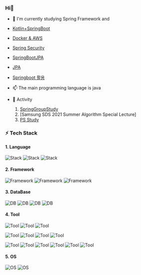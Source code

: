 ### Hi👋
 - 🌱 I'm currently studying Spring Framework and 
  - [Kotlin+SpringBoot](https://github.com/hwangyoungjin/Kotlin_Spring)
  - [Docker & AWS](https://github.com/hwangyoungjin/AWS-Docker)
  - [Spring Security](https://github.com/hwangyoungjin/SpringSecurity)
  - [SpringBootJPA](https://github.com/hwangyoungjin/SpringDataJPA)
  - [JPA](https://github.com/hwangyoungjin/springbootJPA)
  - [Springboot 활용](https://github.com/hwangyoungjin/Spring-Web-MVC) 

 - 📫 The main programming language is java
 
 - 👯 Activity
   1. [SpringGroupStudy](https://github.com/hwangyoungjin/SpringGroupStudy)
   2. [Samsung SDS 2021 Summer Algorithm Special Lecture]
   3. [PS Study](https://github.com/PPSolving)
   
### ⚡ Tech Stack

#### 1. Language
![Stack](https://img.shields.io/badge/C-A8B9CC?style=flat-square&logo=C&logoColor=white)
![Stack](https://img.shields.io/badge/Java-007396?style=flat-square&logo=Java&logoColor=white)
![Stack](https://img.shields.io/badge/Python-3766AB?style=flat-square&logo=Python&logoColor=white)

#### 2. Framework
![Framework](https://img.shields.io/badge/Bootstrap-7952B3?style=flat-square&logo=Bootstrap&logoColor=white)
![Framework](https://img.shields.io/badge/Spring-6DB33F?style=flat-square&logo=Spring&logoColor=white)
![Framework](https://img.shields.io/badge/Android-3DDC84?style=flat-square&logo=Android&logoColor=white)

#### 3. DataBase
![DB](https://img.shields.io/badge/MySQL-4479A1?style=flat-square&logo=MySql&logoColor=white)
![DB](https://img.shields.io/badge/PostgreSQL-336791?style=flat-square&logo=PostgreSQL&logoColor=white)
![DB](https://img.shields.io/badge/Redis-DC382D?style=flat-square&logo=Redis&logoColor=white)
![DB](https://img.shields.io/badge/MariaDB-003545?style=flat-square&logo=MariaDB&logoColor=white)

#### 4. Tool
![Tool](https://img.shields.io/badge/Trello-0079BF?style=flat-square&logo=trello&logoColor=white)
![Tool](https://img.shields.io/badge/Slack-4A154B?style=flat-square&logo=slack&logoColor=white)
![Tool](https://img.shields.io/badge/GithubActions-2088FF?style=flat-square&logo=Github-actions&logoColor=white)



![Tool](https://img.shields.io/badge/Git-F05032?style=flat-square&logo=Git&logoColor=white)
![Tool](https://img.shields.io/badge/FileZilla-BF0000?style=flat-square&logo=FileZilla&logoColor=white)
![Tool](https://img.shields.io/badge/Maven-D22128?style=flat-square&logo=Apache-maven&logoColor=white)
![Tool](https://img.shields.io/badge/Gradle-02303A?style=flat-square&logo=Gradle&logoColor=white)

![Tool](https://img.shields.io/badge/IntelliJ-000000?style=flat-square&logo=intellij-idea&logoColor=white)
![Tool](https://img.shields.io/badge/Android%20Studio-3DDC84?style=flat-square&logo=Android%20Studio&logoColor=white)
![Tool](https://img.shields.io/badge/Eclipse-2C2255?style=flat-square&logo=Eclipse%20IDE&logoColor=white)
![Tool](https://img.shields.io/badge/Visual%20Studio%20Code-007ACC?style=flat-square&logo=Visual%20Studio%20Code&logoColor=white)
![Tool](https://img.shields.io/badge/Visual%20Studio-5C2D91?style=flat-square&logo=Visual%20Studio&logoColor=white)
![Tool](https://img.shields.io/badge/Docker-2496ED?style=flat-square&logo=Docker&logoColor=white)

#### 5. OS
![OS](https://img.shields.io/badge/Ubuntu-E95420?style=flat-square&logo=Ubuntu&logoColor=white)
![OS](https://img.shields.io/badge/Windows-0078D6?style=flat-square&logo=Windows&logoColor=white)


<!--
**hwangyoungjin/hwangyoungjin** is a ✨ _special_ ✨ repository because its `README.md` (this file) appears on your GitHub profile.

Here are some ideas to get you started:

- 🔭 I’m currently working on ...
- 🌱 I’m currently learning ...
- 👯 I’m looking to collaborate on ...
- 🤔 I’m looking for help with ...
- 💬 Ask me about ...
- 📫 How to reach me: ...
- 😄 Pronouns: ...
- ⚡ Fun fact: ...
-->
